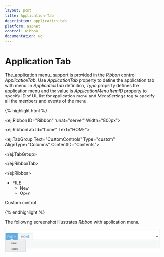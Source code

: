 ```yaml
---
layout: post
title: Application-Tab
description: application tab
platform: aspnet
control: Ribbon
documentation: ug
---
```


# Application Tab

The_application menu_ support is provided in the _Ribbon_ control _ApplicationTab_. Use _ApplicationTab_ property to define the application tab with menu. In _ApplicationTab_ definition, _Type_ property defines the application menu and the value is _ApplicationMenu_,_ItemID_ property to specify ID of UL list for application menu and _MenuSettings_ tag to specify all the members and events of the menu.



{% highlight html %}





<ej:Ribbon ID="Ribbon" runat="server" Width="800px”>

<ApplicationTab ItemID="menu" Type="ApplicationMenu">

<MenuSettings OpenOnClick="false"></MenuSettings>

</ApplicationTab>

<RibbonTabs>

<ej:RibbonTab Id="home" Text="HOME">

<TabGroupCollection>

<ej:TabGroup Text="CustomControls" Type="custom" AlignType="Columns" ContentID="Contents">

</ej:TabGroup>

</TabGroupCollection>

</ej:RibbonTab>

</RibbonTabs>

</ej:Ribbon>



<ul id="menu">

<li><a>FILE</a>

<ul>

<li><a>New</a></li>

<li><a>Open</a></li>

</ul>

</li>

</ul>

<div id="Contents">Custom control</div>



{% endhighlight %}



The following screenshot illustrates _Ribbon_ with application menu.

![](Application-Tab_images/Application-Tab_img1.png)


